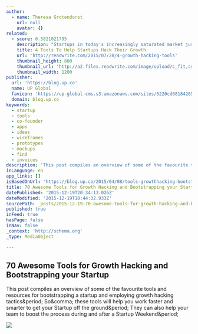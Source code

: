 ```yaml
---
author:
  - name: Theresa Grotendorst
    url: null
    avatar: {}
related:
  - score: 0.5821021795
    description: "Startups in today's increasingly saturated market just can't overestimate the importance of business growth. Technology is a frenzied sector, and founders who want to make an impact often need to prove that their businesses aren't merely growing or thriving, but accelerating in hyperdrive."
    title: 4 Tools To Help Startups Hack Their Growth
    url: 'http://readwrite.com/2015/07/28/4-growth-hacking-tools'
    thumbnail_height: 800
    thumbnail_url: 'http://a2.files.readwrite.com/image/upload/c_fit,cs_srgb,dpr_1.0,h_1200,q_80,w_1200/MTMxOTAwNTgwMjU4OTQ0Mjc0.jpg'
    thumbnail_width: 1200
publisher:
  url: 'https://blog.up.co'
  name: UP Global
  favicon: 'https://up-global-cms.s3.amazonaws.com/sites/5220cd08184265ee3e000003/theme/images/UP_Global_HQ_favicon.png'
  domain: blog.up.co
keywords:
  - startup
  - tools
  - co-founder
  - apps
  - ideas
  - wireframes
  - prototypes
  - mockups
  - find
  - invoices
description: 'This post compiles an overview of some of the favourite tools and resources for bootstrapping a startup and employing growth hacking tactics. So, these tools will help you work faster and smarter to get your Startup off the ground. They can also help your team to boost the process during and after a Startup Weekend.'
inLanguage: en
app_links: []
isBasedOnUrl: 'https://blog.up.co/2015/04/08/tools-growthhacking-bootstrapping-your-startup/'
title: 70 Awesome Tools for Growth Hacking and Bootstrapping your Startup
datePublished: '2015-12-19T20:34:13.026Z'
dateModified: '2015-12-19T18:44:32.933Z'
sourcePath: _posts/2015-12-19-70-awesome-tools-for-growth-hacking-and-bootstrapping-your-s.md
published: true
inFeed: true
hasPage: false
inNav: false
_context: 'http://schema.org'
_type: MediaObject

---
```

<article style=""><h1>70 Awesome Tools for Growth Hacking and Bootstrapping your Startup</h1><p>This post compiles an overview of some of the favourite tools and resources for bootstrapping a startup and employing growth hacking tactics&amp;period; So&amp;comma; these tools will help you work faster and smarter to get your Startup off the ground&amp;period; They can also help your team to boost the process during and after a Startup Weekend&amp;period;</p><img src="https://blog.up.co/wp-content/uploads/2015/04/591-800x533.jpg" /></article>
